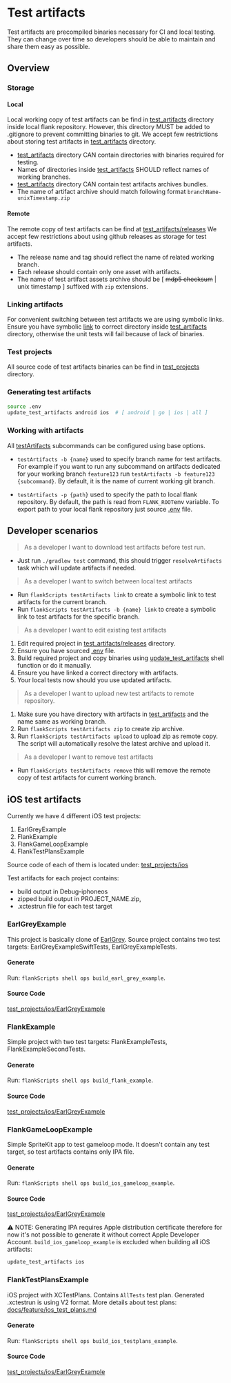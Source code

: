 # Test artifacts
Test artifacts are precompiled binaries necessary for CI and local testing.
They can change over time so developers should be able to maintain and share them easy as possible.
 
## Overview

### Storage

#### Local
Local working copy of test artifacts can be find in [test_artifacts](../test_artifacts) directory inside local flank repository. 
However, this directory MUST be added to .gitignore to prevent committing binaries to git.
We accept few restrictions about storing test artifacts in [test_artifacts](../test_artifacts) directory.
* [test_artifacts](../test_artifacts) directory CAN contain directories with binaries required for testing.
* Names of directories inside [test_artifacts](../test_artifacts) SHOULD reflect names of working branches.
* [test_artifacts](../test_artifacts) directory CAN contain test artifacts archives bundles.
* The name of artifact archive should match following format `branchName-unixTimestamp.zip`

#### Remote
The remote copy of test artifacts can be find at [test_artifacts/releases](https://github.com/Flank/test_artifacts/releases)
We accept few restrictions about using github releases as storage for test artifacts.
* The release name and tag should reflect the name of related working branch.
* Each release should contain only one asset with artifacts.
* The name of test artifact assets archive should be [ ~~mdp5 checksum~~ | unix timestamp ] suffixed with `zip` extensions. 

### Linking artifacts
For convenient switching between test artifacts we are using symbolic links.
Ensure you have symbolic [link](../test_runner/src/test/kotlin/ftl/fixtures/tmp) to correct directory inside [test_artifacts](../test_artifacts) directory,
otherwise the unit tests will fail because of lack of binaries.

### Test projects
All source code of test artifacts binaries can be find in [test_projects](../test_projects) directory.

### Generating test artifacts
```bash
source .env
update_test_artifacts android ios  # [ android | go | ios | all ]
```

### Working with artifacts
All [testArtifacts](../flank-scripts/src/main/kotlin/flank/scripts/testartifacts/TestArtifacts.kt) subcommands can be configured using base options.
* `testArtifacts -b {name}` used to specify branch name for test artifacts. 
For example if you want to run any subcommand on artifacts dedicated for your working branch `feature123` run `testArtifacts -b feature123 {subcommand}`.
By default, it is the name of current working git branch.

* `testArtifacts -p {path}` used to specify the path to local flank repository. 
By default, the path is read from `FLANK_ROOT`env variable. 
To export path to your local flank repository just source [.env](../.env) file. 

## Developer scenarios

> As a developer I want to download test artifacts before test run.

* Just run `./gradlew test` command, this should trigger `resolveArtifacts` task which will update artifacts if needed.

> As a developer I want to switch between local test artifacts

* Run `flankScripts testArtifacts link` to create a symbolic link to test artifacts for the current branch.
* Run `flankScripts testArtifacts -b {name} link` to create a symbolic link to test artifacts for the specific branch.

> As a developer I want to edit existing test artifacts

1. Edit required project in [test_artifacts/releases](https://github.com/Flank/test_artifacts/releases) directory.
1. Ensure you have sourced [.env](../.env) file.
1. Build required project and copy binaries using [update_test_artifacts](../test_projects/ops.sh) shell function or do it manually.
1. Ensure you have linked a correct directory with artifacts.
1. Your local tests now should you use updated artifacts.  

> As a developer I want to upload new test artifacts to remote repository.

1. Make sure you have directory with artifacts in [test_artifacts](../test_artifacts) and the name same as working branch.
1. Run `flankScripts testArtifacts zip` to create zip archive.
1. Run `flankScripts testArtifacts upload` to upload zip as remote copy. The script will automatically resolve the latest archive and upload it.

> As a developer I want to remove test artifacts

* Run `flankScripts testArtifacts remove` this will remove the remote copy of test artifacts for current working branch.


## iOS test artifacts

Currently we have 4 different iOS test projects:

1. EarlGreyExample
2. FlankExample
3. FlankGameLoopExample
4. FlankTestPlansExample

Source code of each of them is located under: [test_projects/ios](../test_projects/ios)

Test artifacts for each project contains: 
* build output in Debug-iphoneos
* zipped build output in PROJECT_NAME.zip,
* .xctestrun file for each test target

### EarlGreyExample

This project is basically clone of [EarlGrey](https://github.com/google/EarlGrey). 
Source project contains two test targets: EarlGreyExampleSwiftTests, EarlGreyExampleTests.

#### Generate
Run: `flankScripts shell ops build_earl_grey_example`.

#### Source Code
[test_projects/ios/EarlGreyExample](../test_projects/ios/EarlGreyExample)


### FlankExample

Simple project with two test targets: FlankExampleTests, FlankExampleSecondTests.

#### Generate
Run: `flankScripts shell ops build_flank_example`.

#### Source Code
[test_projects/ios/EarlGreyExample](../test_projects/ios/FlankExample)


### FlankGameLoopExample

Simple SpriteKit app to test gameloop mode. It doesn't contain any test target, so test artifacts contains only IPA file.

#### Generate
Run: `flankScripts shell ops build_ios_gameloop_example`.

#### Source Code
[test_projects/ios/EarlGreyExample](../test_projects/ios/FlankGameLoopExample)

⚠️ NOTE: Generating IPA requires Apple distribution certificate therefore for now it's not possible to generate it without correct Apple Developer Account. 
`build_ios_gameloop_example` is excluded when building all iOS artifacts:
```bash
update_test_artifacts ios
```

### FlankTestPlansExample

iOS project with XCTestPlans. Contains `AllTests` test plan. Generated .xctestrun is using V2 format. More details about test plans: [docs/feature/ios_test_plans.md](feature/ios_test_plans.md)

#### Generate
Run: `flankScripts shell ops build_ios_testplans_example`.

#### Source Code
[test_projects/ios/EarlGreyExample](../test_projects/ios/FlankTestPlansExample)
